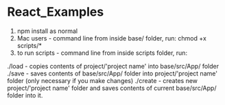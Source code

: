 # React_Examples
1. npm install as normal
2. Mac users - command line from inside base/ folder, run: chmod +x scripts/*
3. to run scripts - command line from inside scripts folder, run: 

./load - copies contents of project/'project name' into base/src/App/ folder
./save - saves contents of base/src/App/ folder into project/'project name' folder (only necessary if you make changes)
./create - creates new project/'project name' folder and saves contents of current base/src/App/ folder into it.
